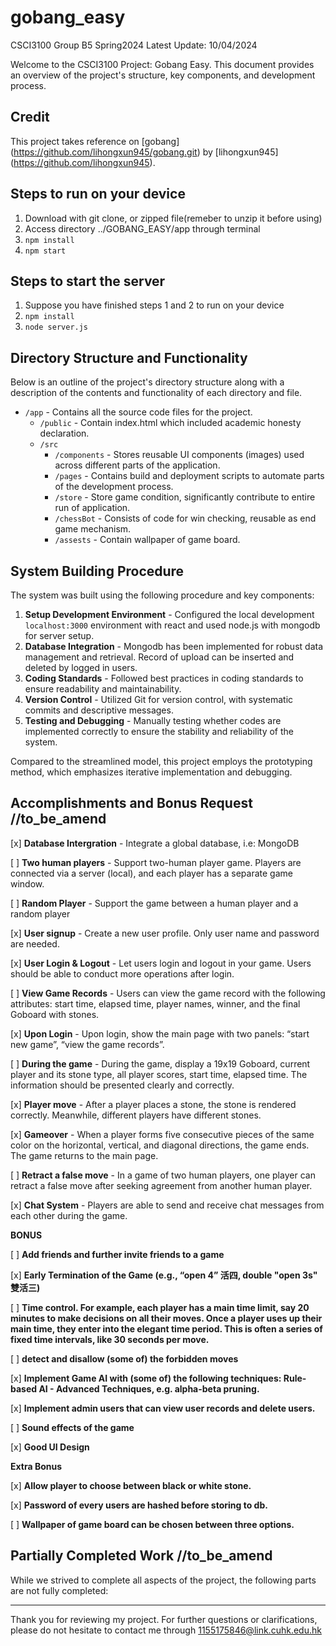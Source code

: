 # gobang_easy
CSCI3100 Group B5 Spring2024
Latest Update: 10/04/2024

Welcome to the CSCI3100 Project: Gobang Easy. This document provides an overview of the project's structure, key components, and development process. 

## Credit

This project takes reference on [gobang] (https://github.com/lihongxun945/gobang.git) by [lihongxun945] (https://github.com/lihongxun945).

## Steps to run on your device

1. Download with git clone, or zipped file(remeber to unzip it before using)
2. Access directory ../GOBANG_EASY/app through terminal
3. `npm install` 
4. `npm start`

## Steps to start the server

1. Suppose you have finished steps 1 and 2 to run on your device
2. `npm install`
3. `node server.js`

## Directory Structure and Functionality 
Below is an outline of the project's directory structure along with a description of the contents and functionality of each directory and file.

- `/app` - Contains all the source code files for the project.
  - `/public` - Contain index.html which included academic honesty declaration.
  - `/src` 
    - `/components` - Stores reusable UI components (images) used across different parts of the application.
    - `/pages` - Contains build and deployment scripts to automate parts of the development process.
    - `/store` - Store game condition, significantly contribute to entire run of application.
    - `/chessBot` - Consists of code for win checking, reusable as end game mechanism.
    - `/assests` - Contain wallpaper of game board.

## System Building Procedure 

The system was built using the following procedure and key components:

1. **Setup Development Environment** - Configured the local development `localhost:3000` environment with react and used node.js with mongodb for server setup.
2. **Database Integration** - Mongodb has been implemented for robust data management and retrieval. Record of upload can be inserted and deleted by logged in users.
3. **Coding Standards** - Followed best practices in coding standards to ensure readability and maintainability.
4. **Version Control** - Utilized Git for version control, with systematic commits and descriptive messages.
5. **Testing and Debugging** - Manually testing whether codes are implemented correctly to ensure the stability and reliability of the system.

Compared to the streamlined model, this project employs the prototyping method, which emphasizes iterative implementation and debugging.

## Accomplishments and Bonus Request //to_be_amend

[x] **Database Intergration** - Integrate a global database, i.e: MongoDB

[ ] **Two human players** - Support two-human player game. Players are connected via a server (local), and each player has a separate game window.

[ ] **Random Player** - Support the game between a human player and a random player

[x] **User signup** - Create a new user profile. Only user name and password are needed.

[x] **User Login & Logout** - Let users login and logout in your game. Users should be able to conduct more operations after login.

[ ] **View Game Records** - Users can view the game record with the following attributes: start time, elapsed time, player names, winner, and the final Goboard with stones.

[x] **Upon Login** - Upon login, show the main page with two panels: “start new game”, “view the game 
records”.

[ ] **During the game** - During the game, display a 19x19 Goboard, current player and its stone type, all player scores, start time, elapsed time. The 
information should be presented clearly and 
correctly.

[x] **Player move** - After a player places a stone, the stone is rendered correctly. Meanwhile, different players have different stones.

[x] **Gameover** - When a player forms five consecutive pieces of the same color on the horizontal, vertical, and diagonal directions, the game ends. The game returns to the main page.

[ ] **Retract a false move** - In a game of two human players, one player can retract a false move after seeking agreement from another human player.

[x] **Chat System** - Players are able to send and receive chat messages from each other during the game.

**BONUS**

[ ] **Add friends and further invite friends to a game**

[x] **Early Termination of the Game (e.g., “open 4” 活四, double "open 3s" 雙活三)**

[ ] **Time control. For example, each player has a main time limit, say 20 minutes to make decisions on all their moves. Once a player uses up their main time, they enter into the elegant time period. This is often a series of fixed time intervals, like 30 seconds per move.** 

[ ] **detect and disallow (some of) the forbidden moves**

[x] **Implement Game AI with (some of) the following techniques: Rule-based AI - Advanced Techniques, e.g. alpha-beta pruning.**

[x] **Implement admin users that can view user records and delete users.**

[ ] **Sound effects of the game**

[x] **Good UI Design**

**Extra Bonus**

[x] **Allow player to choose between black or white stone.**

[x] **Password of every users are hashed before storing to db.**

[ ] **Wallpaper of game board can be chosen between three options.**

## Partially Completed Work //to_be_amend

While we strived to complete all aspects of the project, the following parts are not fully completed:



---

Thank you for reviewing my project. For further questions or clarifications, please do not hesitate to contact me through 1155175846@link.cuhk.edu.hk
